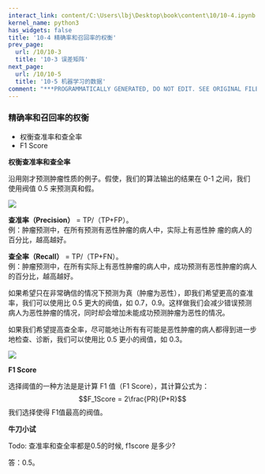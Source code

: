 ```yaml
---
interact_link: content/C:\Users\lbj\Desktop\book\content\10/10-4.ipynb
kernel_name: python3
has_widgets: false
title: '10-4 精确率和召回率的权衡'
prev_page:
  url: /10/10-3
  title: '10-3 误差矩阵'
next_page:
  url: /10/10-5
  title: '10-5 机器学习的数据'
comment: "***PROGRAMMATICALLY GENERATED, DO NOT EDIT. SEE ORIGINAL FILES IN /content***"
---
```


### 精确率和召回率的权衡

+ 权衡查准率和查全率
+ F1 Score

**权衡查准率和查全率**

沿用刚才预测肿瘤性质的例子。假使，我们的算法输出的结果在 0-1 之间，我们使用阀值 0.5 来预测真和假。

![](https://i.loli.net/2018/12/01/5c02aea991704.png)


**查准率（Precision）** = TP/（TP+FP）。    
例：肿瘤预测中，在所有预测有恶性肿瘤的病人中，实际上有恶性肿
瘤的病人的百分比，越高越好。

**查全率（Recall）** =  TP/（TP+FN）。    
例：肿瘤预测中，在所有实际上有恶性肿瘤的病人中，成功预测有恶性肿瘤的病人的百分比，越高越好。

如果希望只在非常确信的情况下预测为真（肿瘤为恶性），即我们希望更高的查准率，我们可以使用比 0.5 更大的阀值，如 0.7，0.9。这样做我们会减少错误预测病人为恶性肿瘤的情况，同时却会增加未能成功预测肿瘤为恶性的情况。 

如果我们希望提高查全率，尽可能地让所有有可能是恶性肿瘤的病人都得到进一步地检查、诊断，我们可以使用比 0.5 更小的阀值，如 0.3。


![](https://i.loli.net/2018/12/01/5c02af161c236.png)

**F1 Score**

选择阈值的一种方法是是计算 F1 值（F1 Score），其计算公式为： 
 $$F_1Score = 2\frac{PR}{P+R}$$
我们选择使得 F1值最高的阀值。 

**牛刀小试**

Todo: 查准率和查全率都是0.5的时候, f1score 是多少?



答：0.5。

